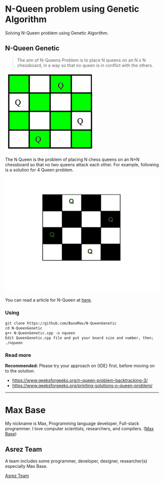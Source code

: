 # N-Queen problem using Genetic Algorithm

Solving N-Queen problem using Genetic Algorithm.

## N-Queen Genetic

> The aim of N-Queens Problem is to place N queens on an N x N chessboard, in a way so that no queen is in conflict with the others.

![N-Queen Genetic](nQueen-solution.png)

The N Queen is the problem of placing N chess queens on an N×N chessboard so that no two queens attack each other. For example, following is a solution for 4 Queen problem.

![N-QueenGenetic problem](N_Queen_Problem.jpg)

You can read a article for N-Queen at [here](article.pdf).

### Using

```
git clone https://github.com/BaseMax/N-QueenGenetic
cd N-QueenGenetic
g++ N-QueenGenetic.cpp -o nqueen
Edit QueenGenetic.cpp file and put your board size and number, then;
./nqueen
```

### Read more

**Recommended:** Please try your approach on {IDE} first, before moving on to the solution.

- https://www.geeksforgeeks.org/n-queen-problem-backtracking-3/
- https://www.geeksforgeeks.org/printing-solutions-n-queen-problem/

----

# Max Base

My nickname is Max, Programming language developer, Full-stack programmer. I love computer scientists, researchers, and compilers. ([Max Base](https://maxbase.org/))

## Asrez Team

A team includes some programmer, developer, designer, researcher(s) especially Max Base.

[Asrez Team](https://www.asrez.com/)

